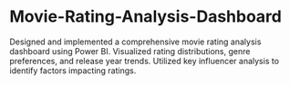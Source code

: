 # Movie-Rating-Analysis-Dashboard
Designed and implemented a comprehensive movie rating analysis dashboard using Power BI.  Visualized rating distributions, genre preferences, and release year trends.  Utilized key influencer analysis to identify factors impacting ratings.  
